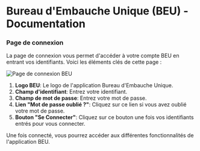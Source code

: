 # Bureau d'Embauche Unique (BEU) - Documentation

### Page de connexion

La page de connexion vous permet d'accéder à votre compte BEU en entrant vos identifiants. Voici les éléments clés de cette page :

![Page de connexion BEU](https://cdn.statically.io/img/user-images.githubusercontent.com/82185047/232827406-f51d8516-d92b-4f21-9a7d-8daf05db713e.png)

1. **Logo BEU**: Le logo de l'application Bureau d'Embauche Unique.
2. **Champ d'identifiant**: Entrez votre identifiant.
3. **Champ de mot de passe**: Entrez votre mot de passe.
4. **Lien "Mot de passe oublié ?"**: Cliquez sur ce lien si vous avez oublié votre mot de passe.
5. **Bouton "Se Connecter"**: Cliquez sur ce bouton une fois vos identifiants entrés pour vous connecter.

Une fois connecté, vous pourrez accéder aux différentes fonctionnalités de l'application BEU.
